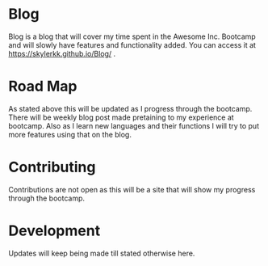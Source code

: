 # Blog
Blog is a blog that will cover my time spent in the Awesome Inc. Bootcamp and will slowly have features and functionality added. You can access it at https://skylerkk.github.io/Blog/ .

# Road Map
As stated above this will be updated as I progress through the bootcamp. There will be weekly blog post made pretaining to my experience at bootcamp. Also as I learn new languages and their functions I will try to put more features using that on the blog.

# Contributing
Contributions are not open as this will be a site that will show my progress through the bootcamp.

# Development
Updates will keep being made till stated otherwise here.